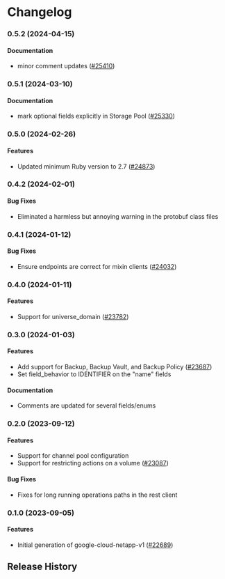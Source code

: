 # Changelog

### 0.5.2 (2024-04-15)

#### Documentation

* minor comment updates ([#25410](https://github.com/googleapis/google-cloud-ruby/issues/25410)) 

### 0.5.1 (2024-03-10)

#### Documentation

* mark optional fields explicitly in Storage Pool ([#25330](https://github.com/googleapis/google-cloud-ruby/issues/25330)) 

### 0.5.0 (2024-02-26)

#### Features

* Updated minimum Ruby version to 2.7 ([#24873](https://github.com/googleapis/google-cloud-ruby/issues/24873)) 

### 0.4.2 (2024-02-01)

#### Bug Fixes

* Eliminated a harmless but annoying warning in the protobuf class files 

### 0.4.1 (2024-01-12)

#### Bug Fixes

* Ensure endpoints are correct for mixin clients ([#24032](https://github.com/googleapis/google-cloud-ruby/issues/24032)) 

### 0.4.0 (2024-01-11)

#### Features

* Support for universe_domain ([#23782](https://github.com/googleapis/google-cloud-ruby/issues/23782)) 

### 0.3.0 (2024-01-03)

#### Features

* Add support for Backup, Backup Vault, and Backup Policy ([#23687](https://github.com/googleapis/google-cloud-ruby/issues/23687)) 
* Set field_behavior to IDENTIFIER on the "name" fields 
#### Documentation

* Comments are updated for several fields/enums 

### 0.2.0 (2023-09-12)

#### Features

* Support for channel pool configuration 
* Support for restricting actions on a volume ([#23087](https://github.com/googleapis/google-cloud-ruby/issues/23087)) 
#### Bug Fixes

* Fixes for long running operations paths in the rest client 

### 0.1.0 (2023-09-05)

#### Features

* Initial generation of google-cloud-netapp-v1 ([#22689](https://github.com/googleapis/google-cloud-ruby/issues/22689)) 

## Release History
